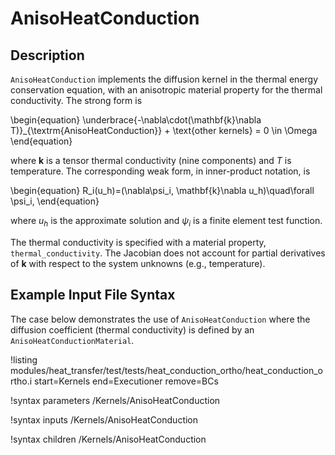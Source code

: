 # AnisoHeatConduction

## Description

`AnisoHeatConduction` implements the diffusion kernel in the thermal energy conservation equation, with an anisotropic material property for the thermal conductivity.
The strong form is

\begin{equation}
\underbrace{-\nabla\cdot(\mathbf{k}\nabla T)}_{\textrm{AnisoHeatConduction}} + \text{other kernels} = 0 \in \Omega
\end{equation}

where $\mathbf{k}$ is a tensor thermal conductivity (nine components) and $T$ is
temperature. The corresponding weak form,
in inner-product notation, is

\begin{equation}
R_i(u_h)=(\nabla\psi_i, \mathbf{k}\nabla u_h)\quad\forall \psi_i,
\end{equation}

where $u_h$ is the approximate solution and $\psi_i$ is a finite element test function.

The thermal conductivity is specified with a material property, `thermal_conductivity`.
The Jacobian does not account for partial derivatives of $\mathbf{k}$ with
respect to the system unknowns (e.g., temperature).

## Example Input File Syntax

The case below demonstrates the use of `AnisoHeatConduction` where the diffusion
coefficient (thermal conductivity) is defined by an `AnisoHeatConductionMaterial`.

!listing modules/heat_transfer/test/tests/heat_conduction_ortho/heat_conduction_ortho.i
  start=Kernels
  end=Executioner
  remove=BCs

!syntax parameters /Kernels/AnisoHeatConduction

!syntax inputs /Kernels/AnisoHeatConduction

!syntax children /Kernels/AnisoHeatConduction
